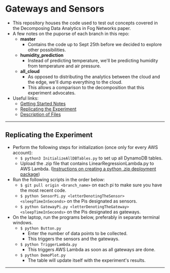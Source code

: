 # Gateways and Sensors
* This repository houses the code used to test out concepts covered in the Decomposing Data Analytics in Fog Networks paper.
* A few notes on the puporse of each branch in this repo:
    * **master**
        * Contains the code up to Sept 25th before we decided to explore other possibilities.
    * **humidity_prediction**
        * Instead of predicting temperature, we'll be predicting humidity from temperature and air pressure.
    * **all_cloud**
        * As opposed to distributing the analytics between the cloud and the edge, we'll dump everything to the cloud. 
        * This allows a comparison to the decomposition that this experiment advocates.
* Useful links:
    * [Getting Started Notes](https://github.com/dchege711/Gateways_and_Sensors/blob/master/Getting_Started.md)
    * [Replicating the Experiment](#replicating-the-experiment)
    * [Description of Files](https://github.com/dchege711/Gateways_and_Sensors/blob/master/Description_of_Files.md)

----

## Replicating the Experiment
* Perform the following steps for initialization (once only for every AWS account):
    * `$ python3 InitializeAllDBTables.py` to set up all DynamoDB tables.
    * Upload the .zip file that contains LinearRegressionLambda.py to AWS Lambda. ([Instructions on creating a python .zip deployment package](http://docs.aws.amazon.com/lambda/latest/dg/lambda-python-how-to-create-deployment-package.html))
* Run the following scripts in the order below:
    * `$ git pull origin <branch_name>` on each pi to make sure you have the most recent code.
    * `$ python SensorPi.py <letterDenotingTheSensor> <sleepTimeInSeconds>` on the Pis designated as sensors.
    * `$ python GatewayPi.py <letterDenotingTheGateway> <sleepTimeInSeconds>` on the Pis designated as gateways.
* On the laptop, run the programs below, preferably in separate terminal windows.
    * `$ python Button.py` 
        * Enter the number of data points to be collected.
        * This triggers the sensors and the gateways.
    * `$ python TriggerLambda.py`
        * This triggers AWS Lambda as soon as all gateways are done.
    * `$ python DemoPlot.py`
        * The table will update itself with the experiment's results.
---
